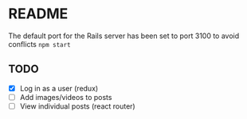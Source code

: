 # README

The default port for the Rails server has been set to port 3100 to avoid conflicts `npm start`


## TODO

- [x] Log in as a user (redux)
- [ ] Add images/videos to posts
- [ ] View individual posts (react router)